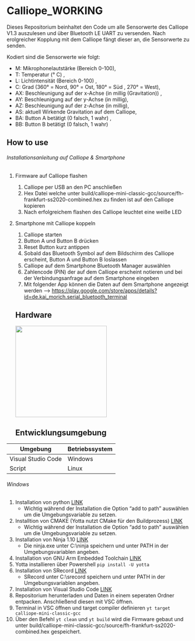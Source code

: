 # Calliope_WORKING
Dieses Repositorium beinhaltet den Code um alle Sensorwerte des Calliope V1.3 auszulesen und über Bluetooth LE UART zu versenden. 
Nach erolgreicher Kopplung mit dem Calliope fängt dieser an, die Sensorwerte zu senden.

Kodiert sind die Sensorwerte wie folgt:
* M: Mikrophonelautstärke (Bereich 0-100), 
* T: Temperatur (° C) , 
* L: Lichtintensität (Bereich 0-100) , 
* C: Grad (360° = Nord, 90° = Ost, 180° = Süd , 270° = West), 
* AX: Beschleunigung auf der x-Achse (in millig (Gravitation)) , 
* AY: Beschleunigung auf der y-Achse (in millig), 
* AZ: Beschleunigung auf der z-Achse (in millig), 
* AS: aktuell Wirkende Gravitation auf dem Calliope, 
* BA: Button A betätigt (0 falsch, 1 wahr) , 
* BB: Button B betätigt (0 falsch, 1 wahr)

## How to use

###### Installationsanleitung auf Calliope & Smartphone
1. Firmware auf Calliope flashen
   1. Calliope per USB an den PC anschließen
   1. Hex Datei welche unter build/calliope-mini-classic-gcc/source/fh-frankfurt-ss2020-combined.hex zu finden ist auf den Calliope kopieren
   1. Nach erfolgreichem flashen des Calliope leuchtet eine weiße LED
1. Smartphone mit Calliope koppeln
   1. Calliope starten
   1. Button A und Button B drücken
   1. Reset Button kurz antippen
   1. Sobald das Bluetooth Symbol auf dem Bildschirm des Calliope erscheint, Button A und Button B loslassen
   1. Calliope auf dem Smartphone Bluetooth Manager auswählen
   1. Zahlencode (PIN) der auf dem Calliope erscheint notieren und bei der Verbindungsanfrage auf dem Smartphone eingeben
   1. Mit folgender App können die Daten auf dem Smartphone angezeigt werden --> https://play.google.com/store/apps/details?id=de.kai_morich.serial_bluetooth_terminal
   
   
   ## Hardware
   
   <img src="https://github.com/calliope-mini/calliope-demo/blob/master/calliope-mini-v1.0.png" width="250"/>
 
   
   ## Entwicklungsumgebung
   
| Umgebung | Betriebssystem |
| ------------- |-------------|
| Visual Studio Code | Windows |
| Script  | Linux |
   
###### Windows
1. Installation von python [LINK](https://www.python.org/downloads/)
      * Wichtig während der Installation die Option “add to path” auswählen um die Umgebungsvariable zu setzen.
1. Installtion von CMAKE (Yotta nutzt CMake für den Buildprozess) [LINK](http://www.cmake.org/download/)
      * Wichtig während der Installation die Option “add to path” auswählen um die Umgebungsvariable zu setzen.
1. Installation von Ninja 1.10 [LINK](https://github.com/ninja-build/ninja/releases/download/v1.10.0/ninja-win.zip)
      * Die ninja.exe unter C:\ninja speichern und unter PATH in der Umgebungsvariablen angeben.
1. Installation von GNU Arm Embedded Toolchain [LINK](https://developer.arm.com/-/media/Files/downloads/gnu-rm/9-2020q2/gcc-arm-none-eabi-9-2020-q2-update-win32.exe?revision=50c95fb2-67ca-4df7-929b-55396266b4a1&la=en&hash=DE1CD6E7A15046FD1ADAF828EA4FA82228E682E2)
1. Yotta installieren über Powershell `pip install -U yotta`
1. Installation von SRecord [LINK](http://srecord.sourceforge.net/)
      * SRecord unter C:\srecord speichern und unter PATH in der Umgebungsvariablen angeben. 
1. Installation von Visual Studio Code [LINK](https://code.visualstudio.com/)
1. Repositorium herunterladen und Daten in einem seperaten Ordner entpacken. Anschließend diesen mit VSC öffnen.
1. Terminal in VSC öffnen und target compiler definieren `yt target calliope-mini-classic-gcc`
1. Über den Befehl `yt clean` und `yt build` wird die Firmware gebaut und unter build/calliope-mini-classic-gcc/source/fh-frankfurt-ss2020-combined.hex gespeichert.



   
   
 

